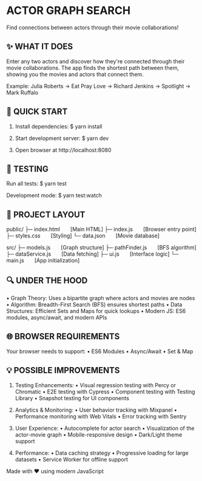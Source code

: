 # ACTOR GRAPH SEARCH

Find connections between actors through their movie collaborations!

✨ WHAT IT DOES
--------------
Enter any two actors and discover how they're connected through their movie collaborations. 
The app finds the shortest path between them, showing you the movies and actors that connect them.

Example:
Julia Roberts → Eat Pray Love → Richard Jenkins → Spotlight → Mark Ruffalo

🚀 QUICK START
-------------
1. Install dependencies:
   $ yarn install

2. Start development server:
   $ yarn dev

3. Open browser at http://localhost:8080

🧪 TESTING
----------
Run all tests:
   $ yarn test

Development mode:
   $ yarn test:watch

📁 PROJECT LAYOUT
---------------
public/
 ├─ index.html &nbsp; &nbsp; &nbsp;	[Main HTML]
 ├─ index.js	&nbsp; &nbsp; &nbsp; [Browser entry point]
 ├─ styles.css	&nbsp; &nbsp; &nbsp; [Styling]
 └─ data.json	&nbsp; &nbsp; &nbsp; [Movie database]

src/
 ├─ models.js	&nbsp; &nbsp; &nbsp; [Graph structure]
 ├─ pathFinder.js	&nbsp; &nbsp; &nbsp; [BFS algorithm]
 ├─ dataService.js	&nbsp; &nbsp; &nbsp; [Data fetching]
 ├─ ui.js	&nbsp; &nbsp; &nbsp; [Interface logic]
 └─ main.js	&nbsp; &nbsp; &nbsp; [App initialization]

🔍 UNDER THE HOOD
----------------
• Graph Theory: Uses a bipartite graph where actors and movies are nodes
• Algorithm: Breadth-First Search (BFS) ensures shortest paths
• Data Structures: Efficient Sets and Maps for quick lookups
• Modern JS: ES6 modules, async/await, and modern APIs

🌐 BROWSER REQUIREMENTS
---------------------
Your browser needs to support:
• ES6 Modules
• Async/Await
• Set & Map

💡 POSSIBLE IMPROVEMENTS
---------------------
1. Testing Enhancements:
   • Visual regression testing with Percy or Chromatic
   • E2E testing with Cypress
   • Component testing with Testing Library
   • Snapshot testing for UI components

2. Analytics & Monitoring:
   • User behavior tracking with Mixpanel
   • Performance monitoring with Web Vitals
   • Error tracking with Sentry

3. User Experience:
   • Autocomplete for actor search
   • Visualization of the actor-movie graph
   • Mobile-responsive design
   • Dark/Light theme support

4. Performance:
   • Data caching strategy
   • Progressive loading for large datasets
   • Service Worker for offline support

Made with ♥️ using modern JavaScript